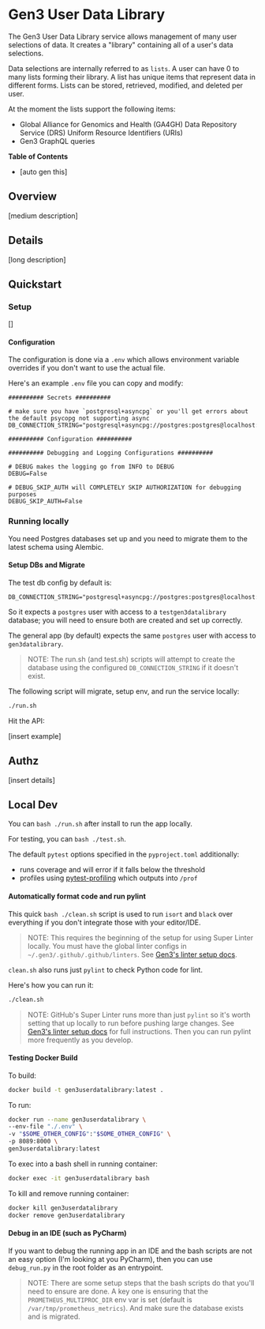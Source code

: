 # Gen3 User Data Library

The Gen3 User Data Library service allows management of many user selections of data. It creates a "library" containing all of a user's data selections.

Data selections are internally referred to as `lists`. A user can have 0 to many lists forming their library. A list has unique items
 that represent data in different forms. Lists can be stored, retrieved, modified, and deleted per user.

At the moment the lists support the following items:

- Global Alliance for Genomics and Health (GA4GH) Data Repository Service (DRS) Uniform Resource Identifiers (URIs)
- Gen3 GraphQL queries


**Table of Contents**

- [auto gen this]

## Overview

[medium description]

## Details

[long description]

## Quickstart

### Setup

[]

#### Configuration

The configuration is done via a `.env` which allows environment variable overrides if you don't want to use the actual
file.

Here's an example `.env` file you can copy and modify:

```.env
########## Secrets ##########

# make sure you have `postgresql+asyncpg` or you'll get errors about the default psycopg not supporting async
DB_CONNECTION_STRING="postgresql+asyncpg://postgres:postgres@localhost:5432/gen3userdatalibrary"

########## Configuration ##########

########## Debugging and Logging Configurations ##########

# DEBUG makes the logging go from INFO to DEBUG
DEBUG=False

# DEBUG_SKIP_AUTH will COMPLETELY SKIP AUTHORIZATION for debugging purposes
DEBUG_SKIP_AUTH=False
```

### Running locally

You need Postgres databases set up and you need to migrate them to the latest schema
using Alembic.

#### Setup DBs and Migrate

The test db config by default is:

```
DB_CONNECTION_STRING="postgresql+asyncpg://postgres:postgres@localhost:5432/testgen3datalibrary"
```

So it expects a `postgres` user with access to a `testgen3datalibrary` database; you will need to ensure both are
created and set up correctly.

The general app (by default) expects the same `postgres` user with access to `gen3datalibrary`.

> NOTE: The run.sh (and test.sh) scripts will attempt to create the database using the configured `DB_CONNECTION_STRING`
> if it doesn't exist.

The following script will migrate, setup env, and run the service locally:

```bash
./run.sh
```

Hit the API:

[insert example]

## Authz

[insert details]

## Local Dev

You can `bash ./run.sh` after install to run the app locally.

For testing, you can `bash ./test.sh`.

The default `pytest` options specified
in the `pyproject.toml` additionally:

* runs coverage and will error if it falls below the threshold
* profiles using [pytest-profiling](https://pypi.org/project/pytest-profiling/) which outputs into `/prof`

#### Automatically format code and run pylint

This quick `bash ./clean.sh` script is used to run `isort` and `black` over everything if
you don't integrate those with your editor/IDE.

> NOTE: This requires the beginning of the setup for using Super
> Linter locally. You must have the global linter configs in
> `~/.gen3/.github/.github/linters`.
> See [Gen3's linter setup docs](https://github.com/uc-cdis/.github/blob/master/.github/workflows/README.md#L1).

`clean.sh` also runs just `pylint` to check Python code for lint.

Here's how you can run it:

```bash
./clean.sh
```

> NOTE: GitHub's Super Linter runs more than just `pylint` so it's worth setting that up locally to run before pushing
> large changes.
> See [Gen3's linter setup docs](https://github.com/uc-cdis/.github/blob/master/.github/workflows/README.md#L1) for full
> instructions. Then you can run pylint more frequently as you develop.

#### Testing Docker Build

To build:

```bash
docker build -t gen3userdatalibrary:latest .
```

To run:

```bash
docker run --name gen3userdatalibrary \
--env-file "./.env" \
-v "$SOME_OTHER_CONFIG":"$SOME_OTHER_CONFIG" \
-p 8089:8000 \
gen3userdatalibrary:latest
```

To exec into a bash shell in running container:

```bash
docker exec -it gen3userdatalibrary bash
```

To kill and remove running container:

```bash
docker kill gen3userdatalibrary
docker remove gen3userdatalibrary
```

#### Debug in an IDE (such as PyCharm)

If you want to debug the running app in an IDE and the bash scripts
are not an easy option (I'm looking at you PyCharm), then
you can use `debug_run.py` in the root folder as an entrypoint.

> NOTE: There are some setup steps that the bash scripts do that you'll need to ensure
> are done. A key one is ensuring that the `PROMETHEUS_MULTIPROC_DIR` env var is set (default
> is `/var/tmp/prometheus_metrics`). And make sure the database exists and is migrated.
